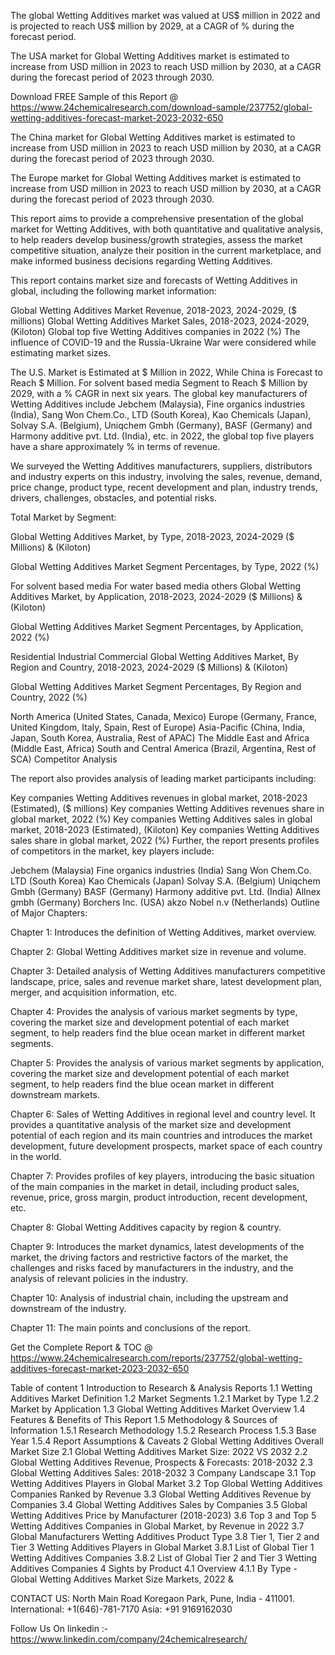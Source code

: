 The global Wetting Additives market was valued at US$ million in 2022 and is projected to reach US$ million by 2029, at a CAGR of % during the forecast period.

The USA market for Global Wetting Additives market is estimated to increase from USD million in 2023 to reach USD million by 2030, at a CAGR during the forecast period of 2023 through 2030.

Download FREE Sample of this Report @ https://www.24chemicalresearch.com/download-sample/237752/global-wetting-additives-forecast-market-2023-2032-650

The China market for Global Wetting Additives market is estimated to increase from USD million in 2023 to reach USD million by 2030, at a CAGR during the forecast period of 2023 through 2030.

The Europe market for Global Wetting Additives market is estimated to increase from USD million in 2023 to reach USD million by 2030, at a CAGR during the forecast period of 2023 through 2030.

This report aims to provide a comprehensive presentation of the global market for Wetting Additives, with both quantitative and qualitative analysis, to help readers develop business/growth strategies, assess the market competitive situation, analyze their position in the current marketplace, and make informed business decisions regarding Wetting Additives.

This report contains market size and forecasts of Wetting Additives in global, including the following market information:

Global Wetting Additives Market Revenue, 2018-2023, 2024-2029, ($ millions)
Global Wetting Additives Market Sales, 2018-2023, 2024-2029, (Kiloton)
Global top five Wetting Additives companies in 2022 (%)
The influence of COVID-19 and the Russia-Ukraine War were considered while estimating market sizes.

The U.S. Market is Estimated at $ Million in 2022, While China is Forecast to Reach $ Million.
For solvent based media Segment to Reach $ Million by 2029, with a % CAGR in next six years.
The global key manufacturers of Wetting Additives include Jebchem (Malaysia), Fine organics industries (India), Sang Won Chem.Co., LTD (South Korea), Kao Chemicals (Japan), Solvay S.A. (Belgium), Uniqchem Gmbh (Germany), BASF (Germany) and Harmony additive pvt. Ltd. (India), etc. in 2022, the global top five players have a share approximately % in terms of revenue.

We surveyed the Wetting Additives manufacturers, suppliers, distributors and industry experts on this industry, involving the sales, revenue, demand, price change, product type, recent development and plan, industry trends, drivers, challenges, obstacles, and potential risks.

Total Market by Segment:

Global Wetting Additives Market, by Type, 2018-2023, 2024-2029 ($ Millions) & (Kiloton)

Global Wetting Additives Market Segment Percentages, by Type, 2022 (%)

For solvent based media
For water based media
others
Global Wetting Additives Market, by Application, 2018-2023, 2024-2029 ($ Millions) & (Kiloton)

Global Wetting Additives Market Segment Percentages, by Application, 2022 (%)

Residential
Industrial
Commercial
Global Wetting Additives Market, By Region and Country, 2018-2023, 2024-2029 ($ Millions) & (Kiloton)

Global Wetting Additives Market Segment Percentages, By Region and Country, 2022 (%)

North America (United States, Canada, Mexico)
Europe (Germany, France, United Kingdom, Italy, Spain, Rest of Europe)
Asia-Pacific (China, India, Japan, South Korea, Australia, Rest of APAC)
The Middle East and Africa (Middle East, Africa)
South and Central America (Brazil, Argentina, Rest of SCA)
Competitor Analysis

The report also provides analysis of leading market participants including:

Key companies Wetting Additives revenues in global market, 2018-2023 (Estimated), ($ millions)
Key companies Wetting Additives revenues share in global market, 2022 (%)
Key companies Wetting Additives sales in global market, 2018-2023 (Estimated), (Kiloton)
Key companies Wetting Additives sales share in global market, 2022 (%)
Further, the report presents profiles of competitors in the market, key players include:

Jebchem (Malaysia)
Fine organics industries (India)
Sang Won Chem.Co.
LTD (South Korea)
Kao Chemicals (Japan)
Solvay S.A. (Belgium)
Uniqchem Gmbh (Germany)
BASF (Germany)
Harmony additive pvt. Ltd. (India)
Allnex gmbh (Germany)
Borchers Inc. (USA)
akzo Nobel n.v (Netherlands)
Outline of Major Chapters:

Chapter 1: Introduces the definition of Wetting Additives, market overview.

Chapter 2: Global Wetting Additives market size in revenue and volume.

Chapter 3: Detailed analysis of Wetting Additives manufacturers competitive landscape, price, sales and revenue market share, latest development plan, merger, and acquisition information, etc.

Chapter 4: Provides the analysis of various market segments by type, covering the market size and development potential of each market segment, to help readers find the blue ocean market in different market segments.

Chapter 5: Provides the analysis of various market segments by application, covering the market size and development potential of each market segment, to help readers find the blue ocean market in different downstream markets.

Chapter 6: Sales of Wetting Additives in regional level and country level. It provides a quantitative analysis of the market size and development potential of each region and its main countries and introduces the market development, future development prospects, market space of each country in the world.

Chapter 7: Provides profiles of key players, introducing the basic situation of the main companies in the market in detail, including product sales, revenue, price, gross margin, product introduction, recent development, etc.

Chapter 8: Global Wetting Additives capacity by region & country.

Chapter 9: Introduces the market dynamics, latest developments of the market, the driving factors and restrictive factors of the market, the challenges and risks faced by manufacturers in the industry, and the analysis of relevant policies in the industry.

Chapter 10: Analysis of industrial chain, including the upstream and downstream of the industry.

Chapter 11: The main points and conclusions of the report.

Get the Complete Report & TOC @ https://www.24chemicalresearch.com/reports/237752/global-wetting-additives-forecast-market-2023-2032-650

Table of content
1 Introduction to Research & Analysis Reports
1.1 Wetting Additives Market Definition
1.2 Market Segments
1.2.1 Market by Type
1.2.2 Market by Application
1.3 Global Wetting Additives Market Overview
1.4 Features & Benefits of This Report
1.5 Methodology & Sources of Information
1.5.1 Research Methodology
1.5.2 Research Process
1.5.3 Base Year
1.5.4 Report Assumptions & Caveats
2 Global Wetting Additives Overall Market Size
2.1 Global Wetting Additives Market Size: 2022 VS 2032
2.2 Global Wetting Additives Revenue, Prospects & Forecasts: 2018-2032
2.3 Global Wetting Additives Sales: 2018-2032
3 Company Landscape
3.1 Top Wetting Additives Players in Global Market
3.2 Top Global Wetting Additives Companies Ranked by Revenue
3.3 Global Wetting Additives Revenue by Companies
3.4 Global Wetting Additives Sales by Companies
3.5 Global Wetting Additives Price by Manufacturer (2018-2023)
3.6 Top 3 and Top 5 Wetting Additives Companies in Global Market, by Revenue in 2022
3.7 Global Manufacturers Wetting Additives Product Type
3.8 Tier 1, Tier 2 and Tier 3 Wetting Additives Players in Global Market
3.8.1 List of Global Tier 1 Wetting Additives Companies
3.8.2 List of Global Tier 2 and Tier 3 Wetting Additives Companies
4 Sights by Product
4.1 Overview
4.1.1 By Type - Global Wetting Additives Market Size Markets, 2022 &

CONTACT US:
North Main Road Koregaon Park, Pune, India - 411001.
International: +1(646)-781-7170
Asia: +91 9169162030

Follow Us On linkedin :- https://www.linkedin.com/company/24chemicalresearch/
